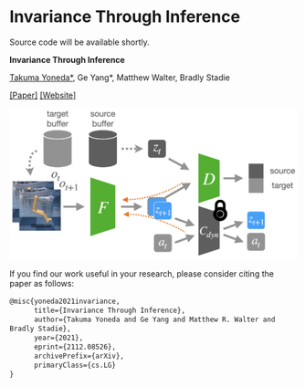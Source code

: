 # Invariance Through Inference
Source code will be available shortly.
<!-- PyTorch implementation of Invariance Through Inference (ITI) -->

**Invariance Through Inference**

[Takuma Yoneda\*](https://takuma.yoneda.xyz/), Ge Yang\*, Matthew Walter, Bradly Stadie

[[Paper]](https://arxiv.org/abs/2112.08526) [[Website]](https://invariance-through-inference.github.io/)

![method](images/method.png)

If you find our work useful in your research, please consider citing the paper as follows:

```
@misc{yoneda2021invariance,
      title={Invariance Through Inference}, 
      author={Takuma Yoneda and Ge Yang and Matthew R. Walter and Bradly Stadie},
      year={2021},
      eprint={2112.08526},
      archivePrefix={arXiv},
      primaryClass={cs.LG}
}
```

